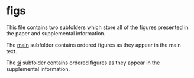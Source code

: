 # figs

This file contains two subfolders which store all of the figures presented in the paper and supplemental information.  

The [main](https://github.com/Smithsonian/Coastal-Wetland-NGGI-Sensitivity-Analysis/tree/master/figs/main) subfolder contains ordered figures as they appear in the main text.

The [si](https://github.com/Smithsonian/Coastal-Wetland-NGGI-Sensitivity-Analysis/tree/master/figs/si) subfolder contains ordered figures as they appear in the supplemental information.
